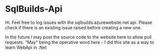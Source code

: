 # SqlBuilds-Api

Hi. Feel free to log issues with the sqlbuilds.azurewebsite.net api.  Please check if there is an existing issue raised before creating a new one.

In the future I may post the source code to the website here to allow pull requests.  "May" being the operative word here - I did this site as a way to learn WebApi in .Net
